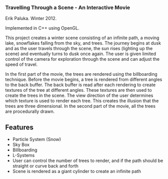 ### Travelling Through a Scene - An Interactive Movie

Erik Paluka. Winter 2012.  

Implemented in C++ using OpenGL.  

This project creates a winter scene consisting of an infinite path, a moving lake, snowflakes falling from the sky, and trees. The journey begins at dusk and as the user travels through the scene, the sun rises (lighting up the scene) and eventually turns to dusk once again. The user is given limited control of the camera for exploration through the scene and can adjust the speed of travel.  

In the first part of the movie, the trees are rendered using the billboarding technique. Before the movie begins, a tree is rendered from different angles to the back buffer. The back buffer is read after each rendering to create textures of the tree at different angles. These textures are then used to create the trees in the scene. The view direction of the user determines which texture is used to render each tree. This creates the illusion that the trees are three dimensional. In the second part of the movie, all the trees are procedurally drawn.  

Features
--------------- 

* Particle System (Snow)  
* Sky Box  
* Billboarding  
* L-Systems  
* User can control the number of trees to render, and if the path should be straight or curve back and forth  
* Scene is rendered as a giant cylinder to create an infinite path  
